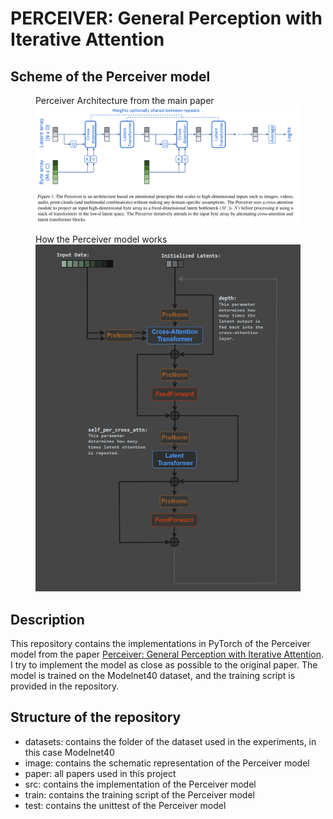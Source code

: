 # PERCEIVER: General Perception with Iterative Attention

## Scheme of the Perceiver model
<figure>
  <figcaption>Perceiver Architecture from the main paper</figcaption>
  <img src="image/architecture.png" alt="Perceiver Architecture">
</figure>

<figure>
    <figcaption>How the Perceiver model works</figcaption>
    <img src="image/full_architecture.gif" alt="Perceiver Architecture">
</figure>

## Description
This repository contains the implementations in PyTorch of the Perceiver model from the paper [Perceiver: General Perception with Iterative Attention](https://arxiv.org/abs/2103.03206).
I try to implement the model as close as possible to the original paper. 
The model is trained on the Modelnet40 dataset, and the training script is provided in the repository.

## Structure of the repository
- datasets: contains the folder of the dataset used in the experiments, in this case Modelnet40
- image: contains the schematic representation of the Perceiver model
- paper: all papers used in this project
- src: contains the implementation of the Perceiver model
- train: contains the training script of the Perceiver model
- test: contains the unittest of the Perceiver model

